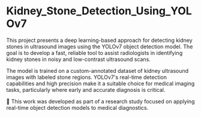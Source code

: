 # Kidney_Stone_Detection_Using_YOLOv7
This project presents a deep learning-based approach for detecting kidney stones in ultrasound images using the YOLOv7 object detection model. The goal is to develop a fast, reliable tool to assist radiologists in identifying kidney stones in noisy and low-contrast ultrasound scans.

The model is trained on a custom-annotated dataset of kidney ultrasound images with labeled stone regions. YOLOv7's real-time detection capabilities and high precision make it a suitable choice for medical imaging tasks, particularly where early and accurate diagnosis is critical.

📄 This work was developed as part of a research study focused on applying real-time object detection models to medical diagnostics.
